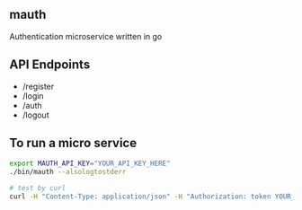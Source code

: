 ## mauth

Authentication microservice written in go

## API Endpoints

* /register
* /login
* /auth
* /logout

## To run a micro service

```bash
export MAUTH_API_KEY="YOUR_API_KEY_HERE" 
./bin/mauth --alsologtostderr 
```


```bash
# test by curl
curl -H "Content-Type: application/json" -H "Authorization: token YOUR_API_KEY_HERE" http://localhost:55555/login
```
